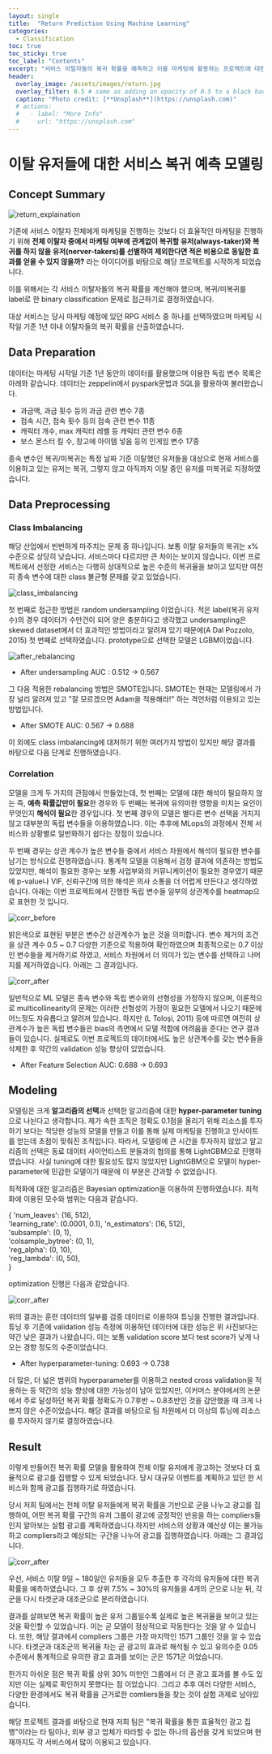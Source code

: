 ```yaml
---
layout: single
title:  "Return Prediction Using Machine Learning"
categories:
  - Classification
toc: true
toc_sticky: true
toc_label: "Contents"
excerpt: "서비스 이탈자들의 복귀 확률을 예측하고 이를 마케팅에 활용하는 프로젝트에 대한 소개 페이지 입니다."
header:
  overlay_image: /assets/images/return.jpg
  overlay_filter: 0.5 # same as adding an opacity of 0.5 to a black background
  caption: "Photo credit: [**Unsplash**](https://unsplash.com)"
  # actions:
  #   - label: "More Info"
  #     url: "https://unsplash.com"
---
```


# 이탈 유저들에 대한 서비스 복귀 예측 모델링

## Concept Summary

![return_explaination](/assets/images/return_exp.jpg)

기존에 서비스 이탈자 전체에게 마케팅을 진행하는 것보다 더 효율적인 마케팅을 진행하기 위해 **전체 이탈자 중에서 마케팅 여부에 관계없이 복귀할 유저(always-taker)와 복귀를 하지 않을 유저(nerver-takers)를 선별하여 제외한다면 적은 비용으로 동일한 효과를 얻을 수 있지 않을까?** 라는 아이디어를 바탕으로 해당 프로젝트를 시작하게 되었습니다.

이를 위해서는 각 서비스 이탈자들의 복귀 확률을 계산해야 했으며, 복귀/미복귀를 label로 한 binary classification 문제로 접근하기로 결정하였습니다.

대상 서비스는 당시 마케팅 예정에 있던 RPG 서비스 중 하나를 선택하였으며 마케팅 시작일 기준 1년 이내 이탈자들의 복귀 확률을 산출하였습니다.

## Data Preparation

 데이터는 마케팅 시작일 기준 1년 동안의 데이터를 활용했으며 이용한 독립 변수 목록은 아래와 같습니다. 데이터는 zeppelin에서 pyspark문법과 SQL을 활용하여 불러왔습니다.

 * 과금액, 과금 횟수 등의 과금 관련 변수 7종
 * 접속 시간, 접속 횟수 등의 접속 관련 변수 11종
 * 캐릭터 개수, max 캐릭터 레벨 등 캐릭터 관련 변수 6종
 * 보스 몬스터 킬 수, 창고에 아이템 넣음 등의 인게임 변수 17종

 종속 변수인 복귀/미복귀는 특정 날짜 기준 이탈했던 유저들을 대상으로 현재 서비스를 이용하고 있는 유저는 복귀, 그렇지 않고 아직까지 이탈 중인 유저를 미복귀로 지정하였습니다. 

## Data Preprocessing

### Class Imbalancing

해당 산업에서 빈번하게 마주치는 문제 중 하나입니다. 보통 이탈 유저들의 복귀는 x% 수준으로 상당히 낮습니다. 서비스마다 다르지만 큰 차이는 보이지 않습니다. 이번 프로젝트에서 선정한 서비스는 다행히 상대적으로 높은 수준의 복귀율을 보이고 있지만 여전히 종속 변수에 대한 class 불균형 문제를 갖고 있었습니다. 

![class_imbalancing](/assets/images/imbalancing.jpg)

첫 번째로 접근한 방법은 random undersampling 이었습니다. 적은 label(복귀 유저 수)의 경우 데이터가 수만건이 되어 양은 충분하다고 생각했고 undersampling은 skewed dataset에서 더 효과적인 방법이라고 알려져 있기 때문에(A Dal Pozzolo, 2015) 첫 번째로 선택하였습니다. prototype으로 선택한 모델은 LGBM이었습니다. 

![after_rebalancing](/assets/images/balancing.jpg)


* After undersampling AUC : 0.512 -> 0.567

그 다음 적용한 rebalancing 방법은 SMOTE입니다. SMOTE는 현재는 모델링에서 가장 널리 알려져 있고 "잘 모르겠으면 Adam을 적용해라!" 하는 격언처럼 이용되고 있는 방법입니다. 

* After SMOTE AUC: 0.567 -> 0.688

이 외에도 class imbalancing에 대처하기 위한 여러가지 방법이 있지만 해당 결과를 바탕으로 다음 단계로 진행하였습니다.


### Correlation


모델을 크게 두 가지의 관점에서 만들었는데, 첫 번째는 모델에 대한 해석이 필요하지 않는 즉, **예측 확률값만이 필요**한 경우와 두 번째는 복귀에 유의미한 영향을 미치는 요인이 무엇인지 **해석이 필요**한 경우입니다. 
첫 번째 경우의 모델은 별다른 변수 선택을 거치지 않고 대부분의 독립 변수들을 이용하였습니다. 이는 추후에 MLops의 과정에서 전체 서비스와 상황별로 일반화하기 쉽다는 장점이 있습니다.

두 번째 경우는 상관 계수가 높은 변수들 중에서 서비스 차원에서 해석이 필요한 변수를 남기는 방식으로 진행하였습니다. 통계적 모델을 이용해서 검정 결과에 의존하는 방법도 있었지만, 해석이 필요한 경우는 보통 사업부와의 커뮤니케이션이 필요한 경우였기 때문에 p-value나 VIF, 신뢰구간에 의한 해석은 의사 소통을 더 어렵게 만든다고 생각하였습니다. 아래는 이번 프로젝트에서 진행한 독립 변수들 일부의 상관계수를 heatmap으로 표현한 것 입니다.

![corr_before](/assets/images/corr_before.jpg)

밝은색으로 표현된 부분은 변수간 상관계수가 높은 것을 의미합니다. 변수 제거의 조건을 상관 계수 0.5 ~ 0.7 다양한 기준으로 적용하여 확인하였으며 최종적으로는 0.7 이상인 변수들을 제거하기로 하였고, 서비스 차원에서 더 의미가 있는 변수를 선택하고 나머지를 제거하였습니다. 아래는 그 결과입니다.

![corr_after](/assets/images/corr_after.jpg)

일반적으로 ML 모델은 종속 변수와 독립 변수와의 선형성을 가정하지 않으며, 이론적으로 multicollinearity의 문제는 이러한 선형성의 가정이 필요한 모델에서 나오기 때문에 어느정도 자유롭다고 알려져 있습니다. 하지만 (L Toloşi, 2011) 등에 따르면 여전히 상관계수가 높은 독립 변수들은 bias의 측면에서 모델 적합에 어려움을 준다는 연구 결과들이 있습니다.
실제로도 이번 프로젝트의 데이터에서도 높은 상관계수를 갖는 변수들을 삭제한 후 약간의 validation 성능 향상이 있었습니다. 

* After Feature Selection AUC: 0.688 -> 0.693



## Modeling

모델링은 크게 **알고리즘의 선택**과 선택한 알고리즘에 대한 **hyper-parameter tuning**으로 나뉜다고 생각합니다. 제가 속한 조직은 정확도 0.1점을 올리기 위해 리소스를 투자하기 보다는 적당한 성능의 모델을 만들고 이를 통해 실제 마케팅을 진행하고 인사이트를 얻는데 초점이 맞춰진 조직입니다. 따라서, 모델링에 큰 시간을 투자하지 않았고 알고리즘의 선택은 동료 데이터 사이언티스트 분들과의 협의를 통해 LightGBM으로 진행하였습니다. 사실 tuning에 대한 필요성도 많지 않았지만 LightGBM으로 모델이 hyper-parameter에 민감한 모델이기 때문에 이 부분은 간과할 수 없었습니다.

최적화에 대한 알고리즘은 Bayesian optimization을 이용하여 진행하였습니다. 최적화에 이용된 모수와 범위는 다음과 같습니다.

{
    'num_leaves': (16, 512),       
    'learning_rate': (0.0001, 0.1), 
    'n_estimators': (16, 512),    
    'subsample': (0, 1),             
    'colsample_bytree': (0, 1),     
    'reg_alpha': (0, 10),           
    'reg_lambda': (0, 50),           
}

optimization 진행은 다음과 같았습니다.

![corr_after](/assets/images/return_model_opt.png)

위의 결과는 훈련 데이터의 일부를 검증 데이터로 이용하여 튜닝을 진행한 결과입니다. 튜닝 후 기존에 validation 성능 측정에 이용하던 데이터에 대한 성능은 위 사진보다는 약간 낮은 결과가 나왔습니다. 이는 보통 validation score 보다 test score가 낮게 나오는 경향 정도의 수준이었습니다.

* After hyperparameter-tuning: 0.693 -> 0.738

더 많은, 더 넓은 범위의 hyperparameter를 이용하고 nested cross validation을 적용하는 등 약간의 성능 향상에 대한 가능성이 남아 있었지만, 이커머스 분야에서의 논문에서 주로 달성하던 복귀 확률 정확도가 0.7후반 ~ 0.8초반인 것을 감안했을 때 크게 나쁘지 않은 수준이었습니다. 해당 결과를 바탕으로 팀 차원에서 더 이상의 튜닝에 리소스를 투자하지 않기로 결정하였습니다. 


## Result

이렇게 만들어진 복귀 확률 모델을 활용하여 전체 이탈 유저에게 광고하는 것보다 더 효율적으로 광고를 집행할 수 있게 되었습니다.
당시 대규모 이벤트를 계획하고 있던 한 서비스와 함께 광고를 집행하기로 하였습니다.

당시 저희 팀에서는 전체 이탈 유저들에게 복귀 확률을 기반으로 군을 나누고 광고를 집행하여, 어떤 복귀 확률 구간의 유저 그룹이 광고에 긍정적인 반응을 하는 compliers들인지 알아보는 실험 광고를 계획하였습니다.하지만 서비스의 상황과 예산상 이는 불가능하고 compliers라고 예상되는 구간을 나누어 광고를 집행하였습니다. 아래는 그 결과입니다.


![corr_after](/assets/images/return_prediction_result.png)


우선, 서비스 이탈 9일 ~ 180일인 유저들을 모두 추출한 후 각각의 유저들에 대한 복귀 확률을 예측하였습니다.
그 후 상위 7.5% ~ 30%의 유저들을 4개의 군으로 나눈 뒤, 각 군을 다시 타겟군과 대조군으로 분리하였습니다.

결과를 살펴보면 복귀 확률이 높은 유저 그룹일수록 실제로 높은 복귀율을 보이고 있는 것을 확인할 수 있었습니다. 이는 곧 모델이 정상적으로 작동한다는 것을 알 수 있습니다.
또한, 해당 결과에서 compliers 그룹은 가장 마지막인 1571 그룹인 것을 알 수 있습니다. 타겟군과 대조군의 복귀율 차는 곧 광고의 효과로 해석될 수 있고 유의수준 0.05 수준에서 통계적으로 유의한 광고 효과를 보이는 군은 1571군 이었습니다.

한가지 아쉬운 점은 복귀 확률 상위 30% 미만인 그룹에서 더 큰 광고 효과를 볼 수도 있지만 이는 실제로 확인하지 못했다는 점 이었습니다. 그리고 추후 여러 다양한 서비스, 다양한 환경에서도 복귀 확률을 근거로한 comliers들을 찾는 것이 실험 과제로 남아있습니다.

해당 프로젝트 결과를 바탕으로 현재 저희 팀은 "복귀 확률을 통한 효율적인 광고 집행"이라는 타 팀이나, 외부 광고 업체가 따라할 수 없는 하나의 옵션을 갖게 되었으며 현재까지도 각 서비스에서 많이 이용되고 있습니다. 

